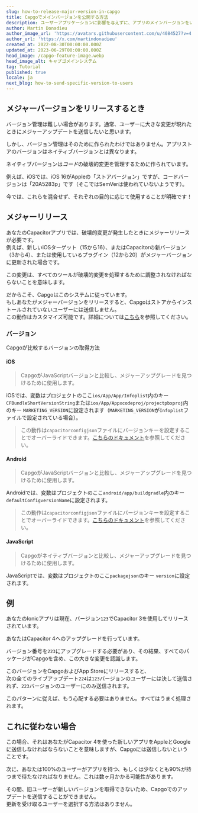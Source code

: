 ```yaml
---
slug: how-to-release-major-version-in-capgo
title: Capgoでメインバージョンを公開する方法
description: ユーザーアプリケーションに影響を与えずに、アプリのメインバージョンをいつどのようにリリースするかを理解すること。
author: Martin Donadieu
author_image_url: 'https://avatars.githubusercontent.com/u/4084527?v=4'
author_url: 'https://x.com/martindonadieu'
created_at: 2022-08-30T00:00:00.000Z
updated_at: 2023-06-29T00:00:00.000Z
head_image: /capgo-feature-image.webp
head_image_alt: キャプゴメインシステム
tag: Tutorial
published: true
locale: ja
next_blog: how-to-send-specific-version-to-users
---
```


## メジャーバージョンをリリースするとき

バージョン管理は難しい場合があります。通常、ユーザーに大きな変更が現れたときにメジャーアップデートを送信したいと思います。

しかし、バージョン管理はそのために作られたわけではありません。アプリストアのバージョンはネイティブバージョンとは異なります。

ネイティブバージョンは*コード*の破壊的変更を管理するために作られています。

例えば、iOSでは、iOS 16がAppleの「ストアバージョン」ですが、コードバージョンは「20A5283p」です（そこではSemVerは使われていないようです）。

今では、これらを混合せず、それぞれの目的に応じて使用することが明確です！

## メジャーリリース

あなたのCapacitorアプリでは、破壊的変更が発生したときにメジャーリリースが必要です。  
例えば、新しいiOSターゲット（15から16）、またはCapacitorの新バージョン（3から4）、または使用しているプラグイン（12から20）がメジャーバージョンに更新された場合です。

この変更は、すべてのツールが破壊的変更を処理するために調整されなければならないことを意味します。

だからこそ、Capgoはこのシステムに従っています。  
もしあなたがメジャーバージョンをリリースすると、Capgoはストアからインストールされていないユーザーには送信しません。  
この動作はカスタマイズ可能です。詳細については[こちら](/docs/tooling/cli/#disable-updates-strategy)を参照してください。

### バージョン

Capgoが比較するバージョンの取得方法

#### iOS
> CapgoがJavaScriptバージョンと比較し、メジャーアップグレードを見つけるために使用します。

iOSでは、変数はプロジェクトのここ`ios/App/App/Infoplist`内のキー `CFBundleShortVersionString`または`ios/App/Appxcodeproj/projectpbxproj`内のキー `MARKETING_VERSION`に設定されます（`MARKETING_VERSION`が`Infoplist`ファイルで設定されている場合）。  
> この動作は`capacitorconfigjson`ファイルにバージョンキーを設定することでオーバーライドできます。[こちらのドキュメント](/docs/plugin/auto-update#advanced-settings/)を参照してください。

#### Android
> CapgoがJavaScriptバージョンと比較し、メジャーアップグレードを見つけるために使用します。

Androidでは、変数はプロジェクトのここ`android/app/buildgradle`内のキー `defaultConfigversionName`に設定されます。  
> この動作は`capacitorconfigjson`ファイルにバージョンキーを設定することでオーバーライドできます。[こちらのドキュメント](/docs/plugin/auto-update#advanced-settings/)を参照してください。

#### JavaScript
> Capgoがネイティブバージョンと比較し、メジャーアップグレードを見つけるために使用します。

JavaScriptでは、変数はプロジェクトのここ`packagejson`のキー `version`に設定されます。

## 例

あなたのIonicアプリは現在、バージョン`123`でCapacitor 3を使用してリリースされています。

あなたはCapacitor 4へのアップグレードを行っています。

バージョン番号を`223`にアップグレードする必要があり、その結果、すべてのパッケージがCapgoを含め、この大きな変更を認識します。

このバージョンをCapgoおよびApp Storeにリリースすると、  
次の全てのライブアップデート`224`は`123`バージョンのユーザーには決して送信されず、`223`バージョンのユーザーにのみ送信されます。

このパターンに従えば、もう心配する必要はありません。すべてはうまく処理されます。

## これに従わない場合

この場合、それはあなたがCapacitor 4を使った新しいアプリをAppleとGoogleに送信しなければならないことを意味しますが、Capgoには送信しないということです。

次に、あなたは100%のユーザーがアプリを持つ、もしくは少なくとも90%が持つまで待たなければなりません。これは数ヶ月かかる可能性があります。

その間、旧ユーザーが新しいバージョンを取得できないため、Capgoでのアップデートを送信することができません。  
更新を受け取るユーザーを選択する方法はありません。
